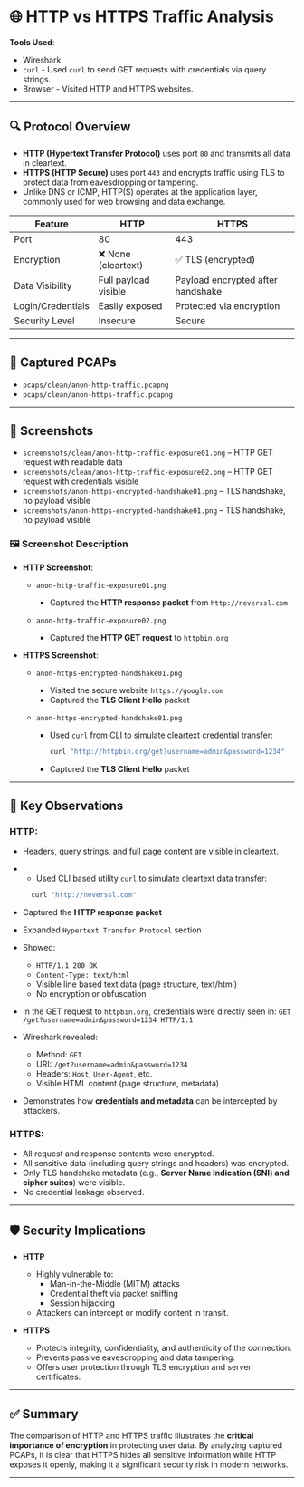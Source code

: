 # 🌐 HTTP vs HTTPS Traffic Analysis

**Tools Used**:  
- Wireshark  
- `curl` - Used `curl` to send GET requests with credentials via query strings.
- Browser - Visited HTTP and HTTPS websites.

---

## 🔍 Protocol Overview

- **HTTP (Hypertext Transfer Protocol)** uses port `80` and transmits all data in cleartext.
- **HTTPS (HTTP Secure)** uses port `443` and encrypts traffic using TLS to protect data from eavesdropping or tampering.
- Unlike DNS or ICMP, HTTP(S) operates at the application layer, commonly used for web browsing and data exchange.

| Feature            | HTTP                          | HTTPS                           |
|--------------------|-------------------------------|----------------------------------|
| Port               | 80                            | 443                              |
| Encryption         | ❌ None (cleartext)           | ✅ TLS (encrypted)               |
| Data Visibility    | Full payload visible           | Payload encrypted after handshake |
| Login/Credentials  | Easily exposed                 | Protected via encryption         |
| Security Level     | Insecure                       | Secure                           |

---

## 📁 Captured PCAPs

- `pcaps/clean/anon-http-traffic.pcapng`
- `pcaps/clean/anon-https-traffic.pcapng`

---

## 📸 Screenshots

- `screenshots/clean/anon-http-traffic-exposure01.png` – HTTP GET request with readable data  
- `screenshots/clean/anon-http-traffic-exposure02.png` – HTTP GET request with credentials visible
- `screenshots/anon-https-encrypted-handshake01.png` – TLS handshake, no payload visible
- `screenshots/anon-https-encrypted-handshake01.png` – TLS handshake, no payload visible

### 🖼️ Screenshot Description

- **HTTP Screenshot**:
  - `anon-http-traffic-exposure01.png`
    - Captured the **HTTP response packet** from `http://neverssl.com`
    
  - `anon-http-traffic-exposure02.png`
    - Captured the **HTTP GET request** to `httpbin.org`

- **HTTPS Screenshot**:
  - `anon-https-encrypted-handshake01.png`
    - Visited the secure website `https://google.com`
    - Captured the **TLS Client Hello** packet
    
  - `anon-https-encrypted-handshake01.png`
    - Used `curl` from CLI to simulate cleartext credential transfer:
       ```bash
       curl "http://httpbin.org/get?username=admin&password=1234"
    - Captured the **TLS Client Hello** packet 

---

## 🧪 Key Observations

### HTTP:

- Headers, query strings, and full page content are visible in cleartext.
-   - Used CLI based utility `curl` to simulate cleartext data transfer:
     ```bash
       curl "http://neverssl.com"
  - Captured the **HTTP response packet** 
  - Expanded `Hypertext Transfer Protocol` section
  - Showed:
     - `HTTP/1.1 200 OK`
     - `Content-Type: text/html`
     - Visible line based text data (page structure, text/html)
     - No encryption or obfuscation

- In the GET request to `httpbin.org`, credentials were directly seen in:
`GET /get?username=admin&password=1234 HTTP/1.1`
- Wireshark revealed:
  - Method: `GET`
  - URI: `/get?username=admin&password=1234`
  - Headers: `Host`, `User-Agent`, etc.
  - Visible HTML content (page structure, metadata)
- Demonstrates how **credentials and metadata** can be intercepted by attackers.

### HTTPS:

- All request and response contents were encrypted.
- All sensitive data (including query strings and headers) was encrypted.
- Only TLS handshake metadata (e.g., **Server Name Indication (SNI) and cipher suites**) were visible.
- No credential leakage observed.


---

## 🛡️ Security Implications

- **HTTP**
  - Highly vulnerable to:
    - Man-in-the-Middle (MITM) attacks
    - Credential theft via packet sniffing
    - Session hijacking
  - Attackers can intercept or modify content in transit.

- **HTTPS**
  - Protects integrity, confidentiality, and authenticity of the connection.
  - Prevents passive eavesdropping and data tampering.
  - Offers user protection through TLS encryption and server certificates.

---

## ✅ Summary

The comparison of HTTP and HTTPS traffic illustrates the **critical importance of encryption** in protecting user data. By analyzing captured PCAPs, it is clear that HTTPS hides all sensitive information while HTTP exposes it openly, making it a significant security risk in modern networks.

---
